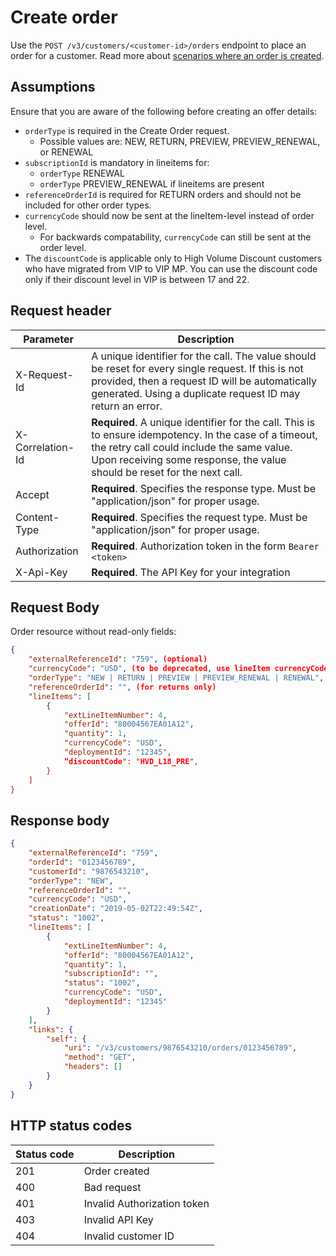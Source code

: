 # Create order

Use the `POST /v3/customers/<customer-id>/orders` endpoint to place an order for a customer. Read more about [scenarios where an order is created](./order_scenarios.md).

## Assumptions

Ensure that you are aware of the following before creating an offer details:

- `orderType` is required in the Create Order request.
  - Possible values are: NEW, RETURN, PREVIEW, PREVIEW_RENEWAL, or RENEWAL
- `subscriptionId` is mandatory in lineitems for:
  - `orderType` RENEWAL
  - `orderType` PREVIEW_RENEWAL if lineitems are present
- `referenceOrderId` is required for RETURN orders and should not be included for other order types.
- `currencyCode` should now be sent at the lineItem-level instead of order level.
  - For backwards compatability, `currencyCode` can still be sent at the order level.
- The `discountCode` is applicable only to High Volume Discount customers who have migrated from VIP to VIP MP. You can use the discount code only if their discount level in VIP is between 17 and 22.

## Request header

| Parameter        | Description                                                                                                                                                                                                                      |
|------------------|----------------------------------------------------------------------------------------------------------------------------------------------------------------------------------------------------------------------------------|
| X-Request-Id     | A unique identifier for the call. The value should be reset for every single request. If this is not provided, then a request ID will be automatically generated. Using a duplicate request ID may return an error.              |
| X-Correlation-Id | **Required**. A unique identifier for the call. This is to ensure idempotency. In the case of a timeout, the retry call could include the same value. Upon receiving some response, the value should be reset for the next call. |
| Accept           | **Required**. Specifies the response type. Must be "application/json" for proper usage.                                                                                                                                          |
| Content-Type     | **Required**. Specifies the request type. Must be "application/json" for proper usage.                                                                                                                                           |
| Authorization    | **Required**. Authorization token in the form `Bearer <token>`                                                                                                                                                                   |
| X-Api-Key        | **Required**. The API Key for your integration                                                                                                                                                                                   |

## Request Body

Order resource without read-only fields:

```json
{
    "externalReferenceId": "759", (optional)
    "currencyCode": "USD", (to be deprecated, use lineItem currencyCode)
    "orderType": "NEW | RETURN | PREVIEW | PREVIEW_RENEWAL | RENEWAL",
    "referenceOrderId": "", (for returns only)
    "lineItems": [
        {
            "extLineItemNumber": 4,
            "offerId": "80004567EA01A12",
            "quantity": 1,
            "currencyCode": "USD",
            "deploymentId": "12345",
            “discountCode": "HVD_L18_PRE",
        }
    ]
}
```

## Response body

```json
{
    "externalReferenceId": "759",
    "orderId": "0123456789",
    "customerId": "9876543210",
    "orderType": "NEW",
    "referenceOrderId": "",
    "currencyCode": "USD",
    "creationDate": "2019-05-02T22:49:54Z",
    "status": "1002",
    "lineItems": [
        {
            "extLineItemNumber": 4,
            "offerId": "80004567EA01A12",
            "quantity": 1,
            "subscriptionId": "",
            "status": "1002",
            "currencyCode": "USD",
            "deploymentId": "12345"
        }
    ],
    "links": {
        "self": {
            "uri": "/v3/customers/9876543210/orders/0123456789",
            "method": "GET",
            "headers": []
        }
    }
}
```

## HTTP status codes

| Status code | Description                 |
|-------------|-----------------------------|
| 201         | Order  created              |
| 400         | Bad request                 |
| 401         | Invalid Authorization token |
| 403         | Invalid API Key             |
| 404         | Invalid customer ID         |

